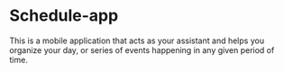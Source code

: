 # Schedule-app
This is a mobile application that acts as your assistant and helps you organize your day, or series of events happening in any given period of time.
